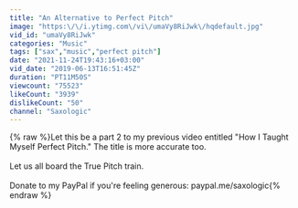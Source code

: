 ```yaml
---
title: "An Alternative to Perfect Pitch"
image: "https:\/\/i.ytimg.com\/vi\/umaVy8RiJwk\/hqdefault.jpg"
vid_id: "umaVy8RiJwk"
categories: "Music"
tags: ["sax","music","perfect pitch"]
date: "2021-11-24T19:43:16+03:00"
vid_date: "2019-06-13T16:51:45Z"
duration: "PT11M50S"
viewcount: "75523"
likeCount: "3939"
dislikeCount: "50"
channel: "Saxologic"
---
```

{% raw %}Let this be a part 2 to my previous video entitled &quot;How I Taught Myself Perfect Pitch.&quot; The title is more accurate too.<br /><br />Let us all board the True Pitch train. <br /><br />Donate to my PayPal if you're feeling generous: paypal.me/saxologic{% endraw %}
